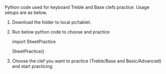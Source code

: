 Python code used for keyboard Treble and Base clefs practice. Usage setups are as below.

1) Download the folder to local pc/tablet.

2) Run below python code to choose and practice

   import SheetPractice
  
   SheetPractice()

3) Choose the clef you want to practice (Treble/Base and Basic/Advanced) and start practicing
